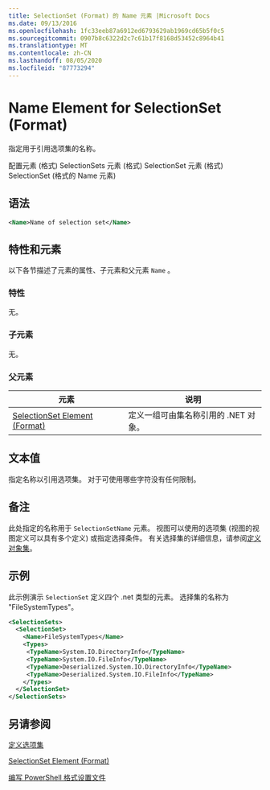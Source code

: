 ```yaml
---
title: SelectionSet (Format) 的 Name 元素 |Microsoft Docs
ms.date: 09/13/2016
ms.openlocfilehash: 1fc33eeb87a6912ed6793629ab1969cd65b5f0c5
ms.sourcegitcommit: 0907b8c6322d2c7c61b17f8168d53452c8964b41
ms.translationtype: MT
ms.contentlocale: zh-CN
ms.lasthandoff: 08/05/2020
ms.locfileid: "87773294"
---
```

# <a name="name-element-for-selectionset-format"></a>Name Element for SelectionSet (Format)

指定用于引用选项集的名称。

配置元素 (格式) SelectionSets 元素 (格式) SelectionSet 元素 (格式) SelectionSet (格式的 Name 元素) 

## <a name="syntax"></a>语法

```xml
<Name>Name of selection set</Name>
```

## <a name="attributes-and-elements"></a>特性和元素

以下各节描述了元素的属性、子元素和父元素 `Name` 。

### <a name="attributes"></a>特性

无。

### <a name="child-elements"></a>子元素

无。

### <a name="parent-elements"></a>父元素

|元素|说明|
|-------------|-----------------|
|[SelectionSet Element (Format)](./selectionset-element-format.md)|定义一组可由集名称引用的 .NET 对象。|

## <a name="text-value"></a>文本值

指定名称以引用选项集。 对于可使用哪些字符没有任何限制。

## <a name="remarks"></a>备注

此处指定的名称用于 `SelectionSetName` 元素。 视图可以使用的选项集 (视图的视图定义可以具有多个定义) 或指定选择条件。 有关选择集的详细信息，请参阅[定义对象集](./defining-selection-sets.md)。

## <a name="example"></a>示例

此示例演示 `SelectionSet` 定义四个 .net 类型的元素。 选择集的名称为 "FileSystemTypes"。

```xml
<SelectionSets>
  <SelectionSet>
    <Name>FileSystemTypes</Name>
    <Types>
     <TypeName>System.IO.DirectoryInfo</TypeName>
     <TypeName>System.IO.FileInfo</TypeName>
     <TypeName>Deserialized.System.IO.DirectoryInfo</TypeName>
     <TypeName>Deserialized.System.IO.FileInfo</TypeName>
    </Types>
  </SelectionSet>
</SelectionSets>
```

## <a name="see-also"></a>另请参阅

[定义选项集](./defining-selection-sets.md)

[SelectionSet Element (Format)](./selectionset-element-format.md)

[编写 PowerShell 格式设置文件](./writing-a-powershell-formatting-file.md)
